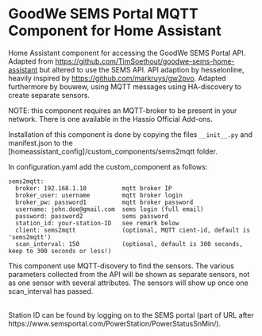 # GoodWe SEMS Portal MQTT Component for Home Assistant
Home Assistant component for accessing the GoodWe SEMS Portal API.
Adapted from https://github.com/TimSoethout/goodwe-sems-home-assistant but altered to use the SEMS API.
API adaption by hesselonline, heavily inspired by https://github.com/markruys/gw2pvo.
Adapted furthermore by bouwew, using MQTT messages using HA-discovery to create separate sensors.

NOTE: this component requires an MQTT-broker to be present in your network.
There is one available in the Hassio Official Add-ons.

Installation of this component is done by copying the files ```__init__.py``` and manifest.json to the
[homeassistant_config]/custom_components/sems2mqtt folder.

In configuration.yaml add the custom_component as follows:
```
sems2mqtt:
  broker: 192.168.1.10          mqtt broker IP
  broker_user: username         mqtt broker login
  broker_pw: password1          mqtt broker password
  username: john.doe@gmail.com  sems login (full email)
  password: password2           sems password
  station_id: your-station-ID   see remark below
  client: sems2mqtt             (optional, MQTT cient-id, default is 'sems2mqtt')
  scan_interval: 150            (optional, default is 300 seconds, keep to 300 seconds or less!)
```

This component use MQTT-disovery to find the sensors. The various parameters collected from the API will be shown as separate sensors, not as one sensor with several attributes. The sensors will show up once one scan_interval has passed.

<br>
Station ID can be found by logging on to the SEMS portal (part of URL after https://www.semsportal.com/PowerStation/PowerStatusSnMin/).

